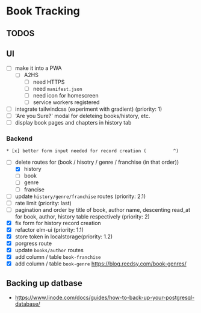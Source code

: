 # Book Tracking

## TODOS

## UI
* [ ] make it into a PWA
    * [ ] A2HS
        * [ ] need HTTPS 
        * [ ] need `manifest.json`
        * [ ] need icon for homescreen 
        * [ ] service workers registered
* [ ] integrate tailwindcss (experiment with gradient) (priority: 1)
* [ ] 'Are you Sure?' modal for deleteing books/history, etc. 
* [ ] display book pages and chapters in history tab 

### Backend 
    * [x] better form input needed for record creation (          ^)
* [ ] delete routes for (book / hisotry / genre / franchise (in that order))
    * [x] history 
    * [ ] book 
    * [ ] genre 
    * [ ] francise 
* [ ] update `history/genre/franchise` routes (priority: 2.1)
* [ ] rate limit (priority: last)
* [ ] pagination and order by title of book, author name, descenting read_at for book, author, history table respectively (priority: 2)
* [x] fix form for history record creation
* [x] refactor elm-ui (priority: 1.1)
* [x] store token in localstorage(priority: 1.2)
* [x] porgress route 
* [x] update `books/author` routes 
* [x] add column / table  `book-franchise` 
* [x] add column / table `book-genre` https://blog.reedsy.com/book-genres/

## Backing up datbase
- https://www.linode.com/docs/guides/how-to-back-up-your-postgresql-database/
